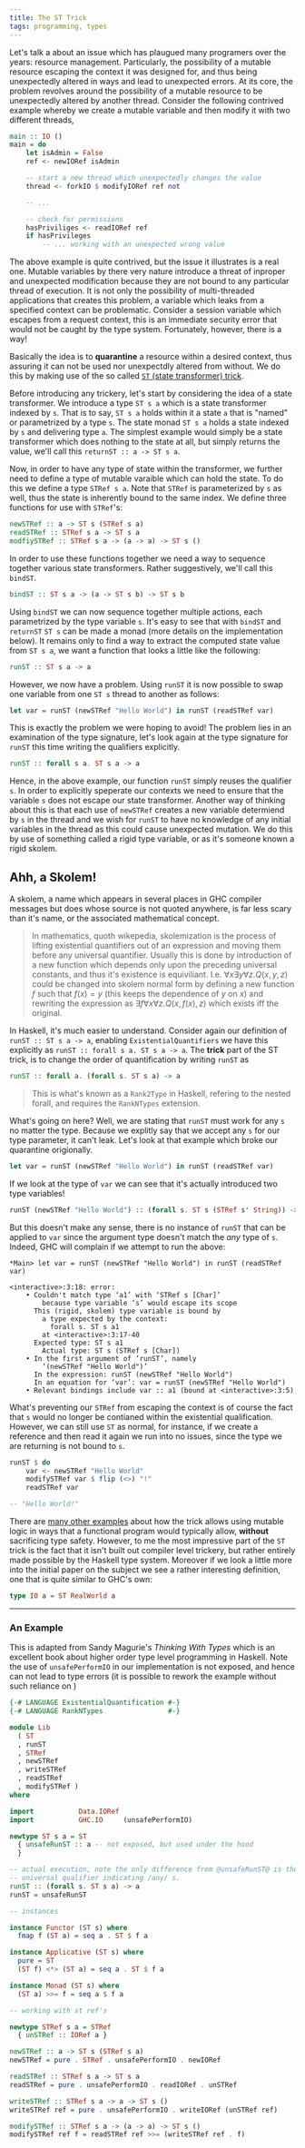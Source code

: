 ```yaml
---
title: The ST Trick
tags: programming, types
---
```




Let's talk a about an issue which has plaugued many programers over the years: resource management. Particularly, the possibility of a mutable resource escaping the context it was designed for, and thus being unexpectedly altered in ways and lead to unexpected errors. At its core, the problem revolves around the possibility of a mutable resource to be unexpectedly altered by another thread. Consider the following contrived example whereby we create a mutable variable and then modify it with two different threads,



```haskell
main :: IO ()
main = do
	let isAdmin = False
	ref <- newIORef isAdmin

	-- start a new thread which unexpectedly changes the value
	thread <- forkIO $ modifyIORef ref not

	-- ...

	-- check for permissions
	hasPriviliges <- readIORef ref
	if hasPrivileges
		-- ... working with an unexpected wrong value

```

The above example is quite contrived, but the issue it illustrates is a real one. Mutable variables by there very nature introduce a threat of inproper and unexpected modification because they are not bound to any particular thread of execution. It is not only the possibility of multi-threaded applications that creates this problem, a variable which leaks from a specified context can be problematic. Consider a session variable which escapes from a request context, this is an immediate security error that would not be caught by the type system. Fortunately, however, there is a way!

Basically the idea is to **quarantine** a resource within a desired context, thus assuring it can not be used nor unexpectdly altered from without. We do this by making use of the so called [`ST` (state transformer) trick](https://citeseerx.ist.psu.edu/viewdoc/download?doi=10.1.1.50.3299&rep=rep1&type=pdf).

Before introducing any trickery, let's start by considering the idea of a state transformer. We introduce a type `ST s a` which is a state transformer indexed by `s`. That is to say, `ST s a` holds within it a state `a` that is "named" or parametrized by a type `s`. The state monad `ST s a` holds a state indexed by `s` and delivering type `a`. The simplest example would simply be a state transformer which does nothing to the state at all, but simply returns the value, we'll call this `returnST :: a -> ST s a`.

Now, in order to have any type of state within the transformer, we further need to define a type of mutable varaible which can hold the state. To do this we define a type `STRef s a`. Note that `STRef` is parameterized by `s` as well, thus the state is inherently bound to the same index. We define three functions for use with `STRef`'s:

```haskell
newSTRef :: a -> ST s (STRef s a)
readSTRef :: STRef s a -> ST s a
modfiySTRef :: STRef s a -> (a -> a) -> ST s ()
```

In order to use these functions together we need a way to sequence together various state transformers. Rather suggestively, we'll call this `bindST`.

```haskell
bindST :: ST s a -> (a -> ST s b) -> ST s b
```

Using `bindST` we can now sequence together multiple actions, each parametrized by the type variable `s`. It's easy to see that with `bindST` and `returnST` `ST s` can be made a monad (more details on the implementation below). It remains only to find a way to extract the computed state value from `ST s a`, we want a function that looks a little like the following:

```haskell
runST :: ST s a -> a
```

However, we now have a problem. Using `runST` it is now possible to swap one variable from one `ST s` thread to another as follows:

```haskell
let var = runST (newSTRef "Hello World") in runST (readSTRef var)
```

This is exactly the problem we were hoping to avoid! The problem lies in an examination of the type signature, let's look again at the type signature for `runST` this time writing the qualifiers explicitly.

```haskell
runST :: forall s a. ST s a -> a
```

Hence, in the above example, our function `runST` simply reuses the qualifier `s`. In order to explicitly speperate our contexts we need to ensure that the variable `s` does not escape our state transformer. Another way of thinking about this is that each use of `newSTRef` creates a new variable determiend by `s` in the thread and we wish for `runST` to have no knowledge of any initial variables in the thread as this could cause unexpected mutation. We do this by use of something called a rigid type variable, or as it's someone known a rigid skolem.



## Ahh, a Skolem!

 A skolem, a name which appears in several places in GHC compiler messages but does whose source is not quoted anywhere, is far less scary than it's name, or the associated mathematical concept.

> In mathematics, quoth wikepedia, skolemization is the process of lifting existential quantifiers out of an expression and moving them before any universal quantifier. Usually this is done by introduction of a new function which depends only upon the preceding universal constants, and thus it's existence is equiviliant. I.e. $\forall x \exists y \forall z. Q(x,y,z)$ could be changed into skolem normal form by defining a new function $f$ such that $f(x) = y$ (this keeps the dependence of $y$ on $x$) and rewriting the expression as $\exists f \forall x \forall z. Q(x, f(x), z)$ which exists iff the original.

In Haskell, it's much easier to understand. Consider again our definition of `runST :: ST s a -> a`, enabling `ExistentialQuantifiers` we have this explicitly as `runST :: forall s a. ST s a -> a`. The **trick** part of the ST trick, is to change the order of quantification by writing `runST` as

```haskell
runST :: forall a. (forall s. ST s a) -> a
```

> This is what's known as a `Rank2Type` in Haskell, refering to the nested forall, and requires the `RankNTypes` extension.

What's going on here? Well, we are stating that `runST` must work for any `s` no matter the type. Because we explitly say that we accept any `s` for our type parameter, it can't leak. Let's look at that example which broke our quarantine origionally.

```haskell
let var = runST (newSTRef "Hello World") in runST (readSTRef var)
```

If we look at the type of `var` we can see that it's actually introduced two type variables!

```haskell
runST (newSTRef "Hello World") :: (forall s. ST s (STRef s' String)) -> STRef s' String
```

But this doesn't make any sense, there is no instance of `runST` that can be applied to `var` since the argument type doesn't match the *any* type of `s`. Indeed, GHC will complain if we attempt to run the above:

```
*Main> let var = runST (newSTRef "Hello World") in runST (readSTRef var)

<interactive>:3:18: error:
    • Couldn't match type ‘a1’ with ‘STRef s [Char]’
        because type variable ‘s’ would escape its scope
      This (rigid, skolem) type variable is bound by
        a type expected by the context:
          forall s. ST s a1
        at <interactive>:3:17-40
      Expected type: ST s a1
        Actual type: ST s (STRef s [Char])
    • In the first argument of ‘runST’, namely
        ‘(newSTRef "Hello World")’
      In the expression: runST (newSTRef "Hello World")
      In an equation for ‘var’: var = runST (newSTRef "Hello World")
    • Relevant bindings include var :: a1 (bound at <interactive>:3:5)
```

What's preventing our `STRef` from escaping the context is of course the fact that `s` would no longer be contianed within the existential qualification. However, we can still use `ST` as normal, for instance, if we create a reference and then read it again we run into no issues, since the type we are returning is not bound to `s`.

```haskell
runST $ do
	var <- newSTRef "Hello World"
	modifySTRef var $ flip (<>) "!"
	readSTRef var

-- "Hello World!"
```

There are [many other examples](https://wiki.haskell.org/Monad/ST) about how the trick allows using mutable logic in ways that a functional program would typically allow, **without** sacrificing type safety. However, to me the most impressive part of the `ST` trick is the fact that it isn't built out compiler level trickery, but rather entirely made possible by the Haskell type system. Moreover if we look a little more into the initial paper on the subject we see a rather interesting definition, one that is quite similar to GHC's own:

```haskell
type IO a = ST RealWorld a
```



---

### An Example

This is adapted from Sandy Magurie's _Thinking With Types_ which is an excellent book about higher order type level programming in Haskell. Note the use of `unsafePerformIO` in our implementation is not exposed, and hence can not lead to type errors (it is possible to rework the example without such reliance on )

```haskell
{-# LANGUAGE ExistentialQuantification #-}
{-# LANGUAGE RankNTypes                #-}

module Lib
  ( ST
  , runST
  , STRef
  , newSTRef
  , writeSTRef
  , readSTRef
  , modifySTRef )
where

import           Data.IORef
import           GHC.IO     (unsafePerformIO)

newtype ST s a = ST
  { unsafeRunST :: a -- not exposed, but used under the hood
  }

-- actual execution, note the only difference from @unsafeRunST@ is the
-- universal qualifier indicating /any/ s.
runST :: (forall s. ST s a) -> a
runST = unsafeRunST

-- instances

instance Functor (ST s) where
  fmap f (ST a) = seq a . ST $ f a

instance Applicative (ST s) where
  pure = ST
  (ST f) <*> (ST a) = seq a . ST $ f a

instance Monad (ST s) where
  (ST a) >>= f = seq a $ f a

-- working with st ref's

newtype STRef s a = STRef
  { unSTRef :: IORef a }

newSTRef :: a -> ST s (STRef s a)
newSTRef = pure . STRef . unsafePerformIO . newIORef

readSTRef :: STRef s a -> ST s a
readSTRef = pure . unsafePerformIO . readIORef . unSTRef

writeSTRef :: STRef s a -> a -> ST s ()
writeSTRef ref = pure . unsafePerformIO . writeIORef (unSTRef ref)

modifySTRef :: STRef s a -> (a -> a) -> ST s ()
modifySTRef ref f = readSTRef ref >>= (writeSTRef ref . f)

```
